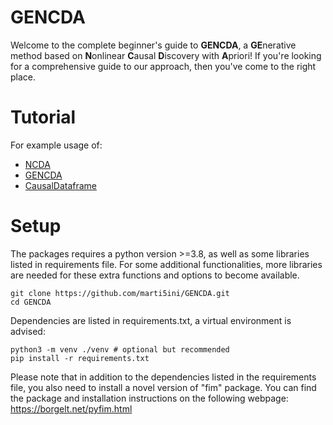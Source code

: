 # GENCDA 

Welcome to the complete beginner's guide to **GENCDA**, a **GE**nerative method based on **N**onlinear **C**ausal **D**iscovery with **A**priori! If you're looking for a comprehensive guide to our approach, then you've come to the right place. 

# Tutorial

For example usage of: 

* [NCDA](https://github.com/marti5ini/GENCDA/blob/master/tutorials/ncda.ipynb)
* [GENCDA](https://github.com/marti5ini/GENCDA/blob/master/tutorials/gencda.ipynb)
* [CausalDataframe](https://github.com/marti5ini/GENCDA/blob/master/tutorials/causalDataframe.ipynb)


# Setup

The packages requires a python version >=3.8, as well as some libraries listed in requirements file. For some additional functionalities, more libraries are needed for these extra functions and options to become available. 

```
git clone https://github.com/marti5ini/GENCDA.git
cd GENCDA
```

Dependencies are listed in requirements.txt, a virtual environment is advised:

```
python3 -m venv ./venv # optional but recommended
pip install -r requirements.txt
```

Please note that in addition to the dependencies listed in the requirements file, you also need to install a novel version of "fim" package. You can find the package and installation instructions on the following webpage: https://borgelt.net/pyfim.html



